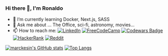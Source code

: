 ### Hi there 👋, I'm Ronaldo

- 🌱 I’m currently learning Docker, Next.js, SASS
- 💬 Ask me about ... The Office, sci-fi, astronomy, movies...
- 📫 How to reach me: [![LinkedIn](https://img.shields.io/badge/linkedin-%230077B5.svg?style=flat&logo=linkedin&logoColor=white)](https://www.linkedin.com/in/marckesin) [![FreeCodeCamp](https://img.shields.io/badge/Freecodecamp-%23123.svg?&style=flat&logo=freecodecamp&logoColor=green)](https://www.freecodecamp.org/marckesin) [![Codewars Badge](https://www.codewars.com/users/marckesin/badges/micro)](https://www.codewars.com/users/marckesin) [![HackerRank](https://img.shields.io/badge/-Hackerrank-2EC866?style=flat&logo=HackerRank&logoColor=white)](https://www.hackerrank.com/marckesin) [![Reddit](https://img.shields.io/badge/Reddit-FF4500?style=flat&logo=reddit&logoColor=white)](https://www.reddit.com/user/marckesin)


[![marckesin's GitHub stats](https://github-readme-stats.vercel.app/api?username=marckesin&show_icons=true&theme=vue)](https://github.com/anuraghazra/github-readme-stats)
[![Top Langs](https://github-readme-stats.vercel.app/api/top-langs/?username=marckesin&layout=compact&langs_count=8)](https://github.com/anuraghazra/github-readme-stats)
